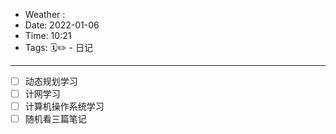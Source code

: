 - Weather : 
- Date: 2022-01-06
- Time:  10:21
- Tags:  🗓✏ - 日记

---


- [ ] 动态规划学习
- [ ] 计网学习
- [ ] 计算机操作系统学习
- [ ] 随机看三篇笔记